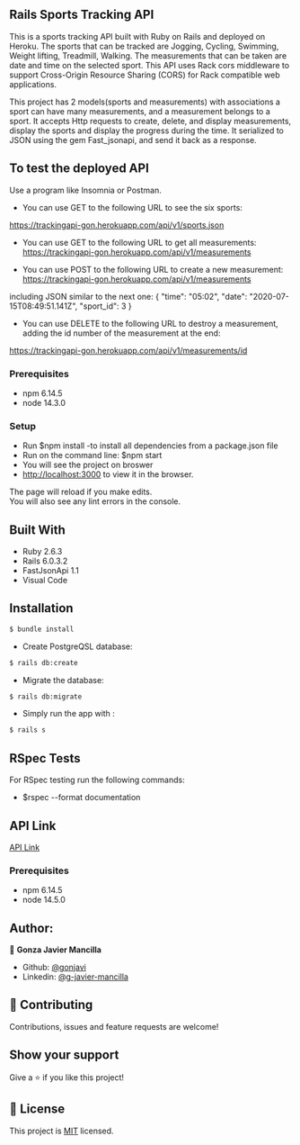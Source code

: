 ## Rails Sports Tracking API

This is a sports tracking  API built with Ruby on Rails and deployed on Heroku. The sports that can be tracked are Jogging, Cycling, Swimming, Weight lifting, Treadmill, Walking. The measurements that can be taken are date and time on the selected sport. This API uses Rack cors middleware to support Cross-Origin Resource Sharing (CORS) for Rack compatible web applications.

This project has 2 models(sports and measurements) with associations a sport can have many measurements, and a measurement belongs to a sport. It accepts Http requests to create, delete, and display measurements, display the sports and display the progress during the time. It serialized to JSON using the gem Fast_jsonapi, and send it back as a response.

## To test the deployed API

Use a program like Insomnia or Postman.

 - You can use GET to the following URL to see the six sports:

https://trackingapi-gon.herokuapp.com/api/v1/sports.json

- You can use GET to the following URL to get all measurements:
https://trackingapi-gon.herokuapp.com/api/v1/measurements

- You can use POST to the following URL to create a new measurement:
https://trackingapi-gon.herokuapp.com/api/v1/measurements

including JSON similar to the next one:
{
	"time": "05:02",
	"date": "2020-07-15T08:49:51.141Z",
	"sport_id": 3
}

- You can use DELETE to the following URL to destroy a measurement, adding the id number of the measurement at the end:

https://trackingapi-gon.herokuapp.com/api/v1/measurements/id


### Prerequisites
- npm 6.14.5
- node 14.3.0

### Setup

- Run $npm install   -to install all dependencies from a package.json file
- Run on the command line: $npm start
- You will see the project on broswer
- [http://localhost:3000](http://localhost:3000) to view it in the browser.

The page will reload if you make edits.<br />
You will also see any lint errors in the console.


## Built With

- Ruby 2.6.3
- Rails 6.0.3.2
- FastJsonApi 1.1
- Visual Code

## Installation

```bash
$ bundle install
```
* Create PostgreQSL database:
```bash
$ rails db:create
```
* Migrate the database:
```bash
$ rails db:migrate
```
* Simply run the app with :
```bash
$ rails s
```
## RSpec Tests

For RSpec testing run the following commands:

- $rspec --format documentation

## API Link

[API Link](https://trackingapi-gon.herokuapp.com/)

### Prerequisites

- npm 6.14.5
- node 14.5.0


## Author:
👤 **Gonza Javier Mancilla**

- Github: [@gonjavi](https://github.com/gonjavi)
- Linkedin: [@g-javier-mancilla](https://www.linkedin.com/in/g-mancillla)


## 🤝 Contributing

Contributions, issues and feature requests are welcome!


## Show your support

Give a ⭐️ if you like this project!


## 📝 License

This project is [MIT](lic.url) licensed.
